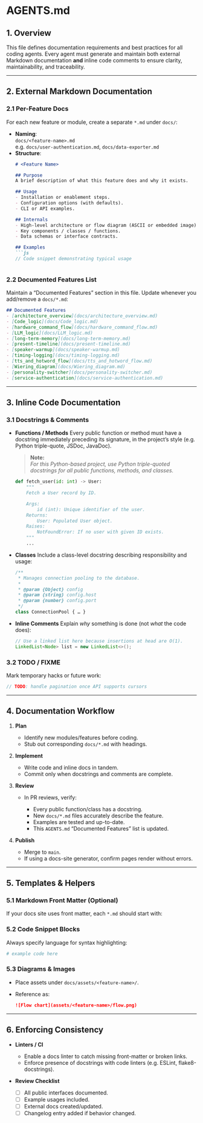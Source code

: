 # AGENTS.md

## 1. Overview  
This file defines documentation requirements and best practices for all coding agents. Every agent must generate and maintain both external Markdown documentation **and** inline code comments to ensure clarity, maintainability, and traceability.

---

## 2. External Markdown Documentation

### 2.1 Per-Feature Docs  
For each new feature or module, create a separate `*.md` under `docs/`:
- **Naming**:  
  `docs/<feature-name>.md`  
  e.g. `docs/user-authentication.md`, `docs/data-exporter.md`
- **Structure**:
  ```markdown
  # <Feature Name>

  ## Purpose
  A brief description of what this feature does and why it exists.

  ## Usage
  - Installation or enablement steps.
  - Configuration options (with defaults).
  - CLI or API examples.

  ## Internals
  - High-level architecture or flow diagram (ASCII or embedded image).
  - Key components / classes / functions.
  - Data schemas or interface contracts.

  ## Examples
  ```js
  // Code snippet demonstrating typical usage
  ```
  ```

### 2.2 Documented Features List  
Maintain a “Documented Features” section in this file. Update whenever you add/remove a `docs/*.md`:
```markdown
## Documented Features
- [architecture_overview](docs/architecture_overview.md)
- [Code_logic](docs/Code_logic.md)
- [hardware_command_flow](docs/hardware_command_flow.md)
- [LLM_logic](docs/LLM_logic.md)
- [long-term-memory](docs/long-term-memory.md)
- [present-timeline](docs/present-timeline.md)
- [speaker-warmup](docs/speaker-warmup.md)
- [timing-logging](docs/timing-logging.md)
- [tts_and_hotword_flow](docs/tts_and_hotword_flow.md)
- [Wiering_diagram](docs/Wiering_diagram.md)
- [personality-switcher](docs/personality-switcher.md)
- [service-authentication](docs/service-authentication.md)
```

---

## 3. Inline Code Documentation

### 3.1 Docstrings & Comments

* **Functions / Methods**
  Every public function or method must have a docstring immediately preceding its signature, in the project’s style (e.g. Python triple-quote, JSDoc, JavaDoc).

  > **Note:**  
  > _For this Python-based project, use Python triple-quoted docstrings for all public functions, methods, and classes._

  ```python
  def fetch_user(id: int) -> User:
      """
      Fetch a User record by ID.

      Args:
          id (int): Unique identifier of the user.
      Returns:
          User: Populated User object.
      Raises:
          NotFoundError: If no user with given ID exists.
      """
      ...
  ```

* **Classes**
  Include a class-level docstring describing responsibility and usage:

  ```js
  /**
   * Manages connection pooling to the database.
   *
   * @param {Object} config
   * @param {string} config.host
   * @param {number} config.port
   */
  class ConnectionPool { … }
  ```

* **Inline Comments**
  Explain *why* something is done (not *what* the code does):

  ```java
  // Use a linked list here because insertions at head are O(1).
  LinkedList<Node> list = new LinkedList<>();
  ```

### 3.2 TODO / FIXME

Mark temporary hacks or future work:

```go
// TODO: handle pagination once API supports cursors
```

---

## 4. Documentation Workflow

1. **Plan**

   * Identify new modules/features before coding.
   * Stub out corresponding `docs/*.md` with headings.

2. **Implement**

   * Write code and inline docs in tandem.
   * Commit only when docstrings and comments are complete.

3. **Review**

   * In PR reviews, verify:

     * Every public function/class has a docstring.
     * New `docs/*.md` files accurately describe the feature.
     * Examples are tested and up-to-date.
     * This `AGENTS.md` “Documented Features” list is updated.

4. **Publish**

   * Merge to `main`.
   * If using a docs-site generator, confirm pages render without errors.

---

## 5. Templates & Helpers

### 5.1 Markdown Front Matter (Optional)

If your docs site uses front matter, each `*.md` should start with:

<!-- (Add your front matter template here if needed) -->

### 5.2 Code Snippet Blocks

Always specify language for syntax highlighting:

```python
# example code here
```

### 5.3 Diagrams & Images

* Place assets under `docs/assets/<feature-name>/`.
* Reference as:

  ```markdown
  ![Flow chart](assets/<feature-name>/flow.png)
  ```

---

## 6. Enforcing Consistency

* **Linters / CI**

  * Enable a docs linter to catch missing front-matter or broken links.
  * Enforce presence of docstrings with code linters (e.g. ESLint, flake8-docstrings).

* **Review Checklist**

  * [ ] All public interfaces documented.
  * [ ] Example usages included.
  * [ ] External docs created/updated.
  * [ ] Changelog entry added if behavior changed.
